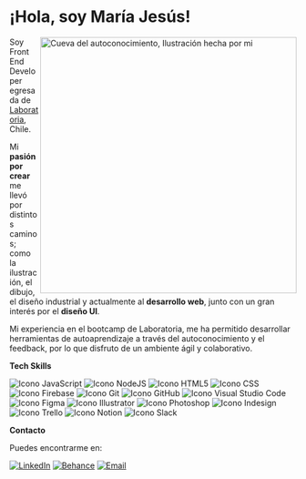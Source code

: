 # ¡Hola, soy María Jesús!


 <img src="Cueva del autoconocimiento.jpg" width="450px" alt = "Cueva del autoconocimiento, Ilustración hecha por mi" align = "right">

Soy Front End Developer egresada de [Laboratoria](https://www.laboratoria.la/), Chile. <br>

Mi **pasión por crear** me llevó por distintos caminos; como la ilustración, el dibujo, el diseño industrial y actualmente al **desarrollo web**, junto con un gran interés por el **diseño UI**.<br>   
    
Mi experiencia en el bootcamp de Laboratoria, me ha permitido desarrollar herramientas de autoaprendizaje a través del autoconocimiento y el feedback, por lo que disfruto de un ambiente ágil y colaborativo.
  
  
  
  
  
**Tech Skills** 
       
       
![Icono JavaScript](https://img.icons8.com/color/50/ffffff/javascript--v1.png "JavaScript")                 ![Icono NodeJS](https://img.icons8.com/windows/50/ffffff/nodejs.png "NodeJS")               ![Icono HTML5](https://img.icons8.com/color/50/ffffff/html-5--v1.png "HTML5")               ![Icono CSS](https://img.icons8.com/color/50/ffffff/css3.png "CSS")               ![Icono Firebase](https://img.icons8.com/color/50/ffffff/firebase.png "Firebase")               ![Icono Git](https://img.icons8.com/color/50/ffffff/git.png "Git")               ![Icono GitHub](https://img.icons8.com/ios-glyphs/50/ffffff/github.png "GitHub")               ![Icono Visual Studio Code](https://img.icons8.com/color/50/ffffff/visual-studio-code-2019.png "Visual Studio Code")               ![Icono Figma](https://img.icons8.com/color/50/ffffff/figma--v1.png "Figma")               ![Icono Illustrator](https://img.icons8.com/color/50/000000/adobe-illustrator--v1.png "Illustrator")               ![Icono Photoshop](https://img.icons8.com/color/50/000000/adobe-photoshop--v1.png "Photoshop")               ![Icono Indesign](https://img.icons8.com/color/50/000000/adobe-indesign--v1.png "Indesign")               ![Icono Trello](https://img.icons8.com/color/50/000000/trello.png "Trello")               ![Icono Notion](https://img.icons8.com/material-outlined/50/FFFFFF/notion--v1.png "Notion")               ![Icono Slack](https://img.icons8.com/color/50/000000/slack-new.png "Slack")






<!--
<div>
<img src="https://img.icons8.com/color/48/ffffff/javascript--v1.png">
<p>JavaScript</p>
</div>
-->

**Contacto**

Puedes encontrarme en:   

  [![LinkedIn][1.2]][1] [![Behance][2.2]][2] [![Email][3.2]][3]

<!-- Icons -->
<!-- https://img.icons8.com/metro/40/ffffff/behance.png-->

[1.2]: https://img.icons8.com/ios-filled/50/ffffff/linkedin.png 
[2.2]: https://img.icons8.com/ios-filled/50/ffffff/behance.png 
[3.2]: https://img.icons8.com/ios-filled/50/ffffff/secured-letter--v1.png

<!-- Links to your social media accounts -->

[1]: https://www.linkedin.com/in/majesuso/
[2]: https://www.behance.net/majesusop8943?tracking_source=search_users%7Cmaria%20jesus%20oliva
[3]: mailto:majesus.op@gmail.com


<!--



**majesuso/majesuso** is a ✨ _special_ ✨ repository because its `README.md` (this file) appears on your GitHub profile.

Here are some ideas to get you started:

- 🔭 I’m currently working on ...
- 🌱 I’m currently learning ...
- 👯 I’m looking to collaborate on ...
- 🤔 I’m looking for help with ...
- 💬 Ask me about ...
- 📫 How to reach me: ...
- 😄 Pronouns: ...
- ⚡ Fun fact: ...
-->
